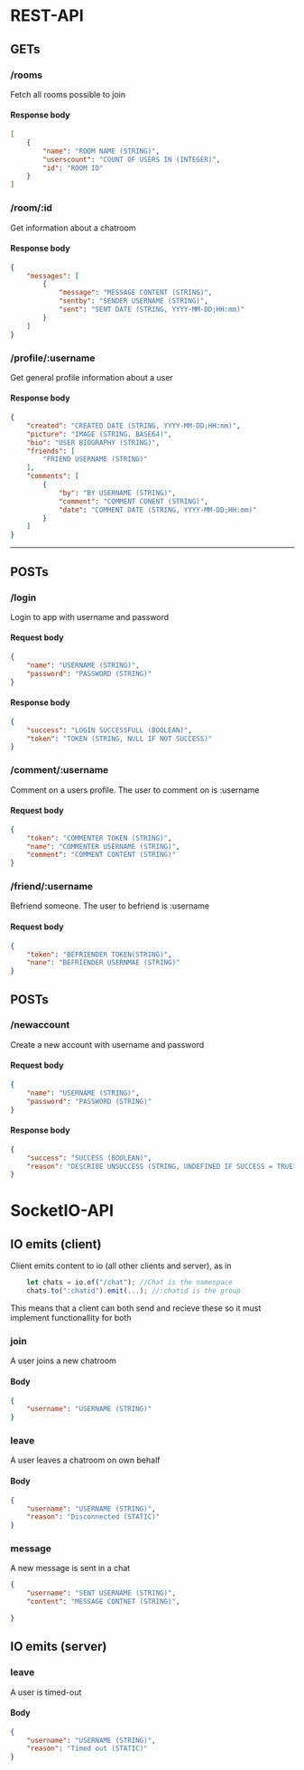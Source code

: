 # REST-API
## GETs
### /rooms
Fetch all rooms possible to join

#### Response body
```json
[
    {
        "name": "ROOM NAME (STRING)",
        "userscount": "COUNT OF USERS IN (INTEGER)",
        "id": "ROOM ID"
    }
]
```

### /room/:id
Get information about a chatroom

#### Response body
```json
{
    "messages": [
        {
            "message": "MESSAGE CONTENT (STRING)",
            "sentby": "SENDER USERNAME (STRING)",
            "sent": "SENT DATE (STRING, YYYY-MM-DD;HH:mm)"
        }
    ]
}
```

### /profile/:username
Get general profile information about a user

#### Response body
```json
{
    "created": "CREATED DATE (STRING, YYYY-MM-DD;HH:mm)",
    "picture": "IMAGE (STRING, BASE64)",
    "bio": "USER BIOGRAPHY (STRING)",
    "friends": [
        "FRIEND USERNAME (STRING)"
    ],
    "comments": [
        {
            "by": "BY USERNAME (STRING)",
            "comment": "COMMENT CONENT (STRING)",
            "date": "COMMENT DATE (STRING, YYYY-MM-DD;HH:mm)"
        }
    ]
}
```
______
## POSTs
### /login
Login to app with username and password

#### Request body
```json
{
    "name": "USERNAME (STRING)",
    "password": "PASSWORD (STRING)"
}
```

#### Response body
```json
{
    "success": "LOGIN SUCCESSFULL (BOOLEAN)",
    "token": "TOKEN (STRING, NULL IF NOT SUCCESS)"
}
```

### /comment/:username
Comment on a users profile. The user to comment on is :username

#### Request body
```json
{
    "token": "COMMENTER TOKEN (STRING)",
    "name": "COMMENTER USERNAME (STRING)",
    "comment": "COMMENT CONTENT (STRING)"
}
```

### /friend/:username
Befriend someone. The user to befriend is :username

#### Request body
```json
{
    "token": "BEFRIENDER TOKEN(STRING)",
    "nane": "BEFRIENDER USERNMAE (STRING)"
}
```

## POSTs
### /newaccount
Create a new account with username and password

#### Request body
```json
{
    "name": "USERNAME (STRING)",
    "password": "PASSWORD (STRING)"
}
```

#### Response body
```json
{
    "success": "SUCCESS (BOOLEAN)",
    "reason": "DESCRIBE UNSUCCESS (STRING, UNDEFINED IF SUCCESS = TRUE"
}
```

# SocketIO-API
## IO emits (client)
Client emits content to io (all other clients and server), as in
```javascript
    let chats = io.of("/chat"); //Chat is the namespace
    chats.to(":chatid").emit(...); //:chatid is the group
```

This means that a client can both send and recieve these so it must implement functionallity for both

### join
A user joins a new chatroom
#### Body
```json
{
    "username": "USERNAME (STRING)"
}
```

### leave
A user leaves a chatroom on own behalf
#### Body
```json
{
    "username": "USERNAME (STRING)",
    "reason": "Disconnected (STATIC)"
}
```

### message
A new message is sent in a chat
```json
{
    "username": "SENT USERNAME (STRING)",
    "content": "MESSAGE CONTNET (STRING)",
    
}
```

## IO emits (server)
### leave
A user is timed-out

#### Body
```json
{
    "username": "USERNAME (STRING)",
    "reason": "Timed out (STATIC)"
}
```